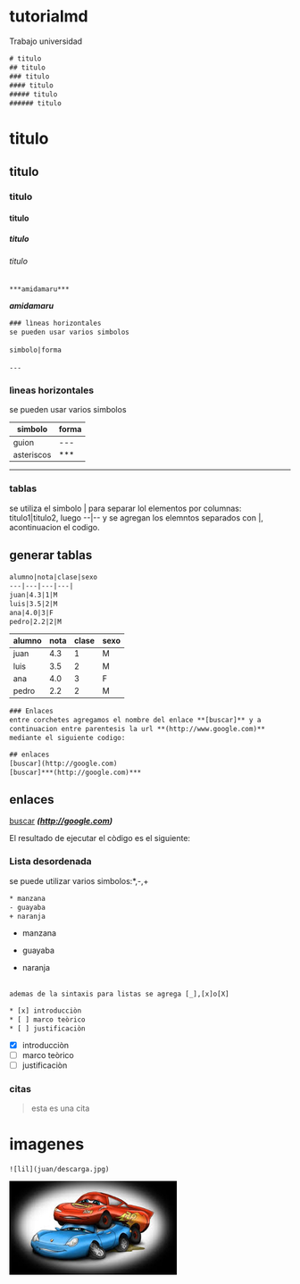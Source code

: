 # tutorialmd
Trabajo universidad

~~~
# titulo
## titulo
### titulo
#### titulo
##### titulo
###### titulo
~~~
# titulo
## titulo
### titulo
#### titulo
##### titulo
###### titulo
~~~
***amidamaru***
~~~
***amidamaru***
~~~
### lìneas horizontales
se pueden usar varios simbolos

simbolo|forma

---
~~~
### lìneas horizontales
se pueden usar varios simbolos

simbolo|forma
--|--
guion|---
asteriscos|***

---


### tablas
se utiliza el simbolo | para separar lol elementos por columnas: titulo1|titulo2, luego --|-- y se agregan los elemntos separados
con |, acontinuacion el codigo.
## generar tablas
~~~
alumno|nota|clase|sexo
---|---|---|---|
juan|4.3|1|M
luis|3.5|2|M
ana|4.0|3|F
pedro|2.2|2|M

~~~
alumno|nota|clase|sexo
---|---|---|---|
juan|4.3|1|M
luis|3.5|2|M
ana|4.0|3|F
pedro|2.2|2|M
~~~
### Enlaces
entre corchetes agregamos el nombre del enlace **[buscar]** y a continuacion entre parentesis la url **(http://www.google.com)**
mediante el siguiente codigo:
~~~
~~~
## enlaces
[buscar](http://google.com)
[buscar]***(http://google.com)***
~~~
## enlaces
[buscar](http://google.com)
***(http://google.com)***

El resultado de ejecutar el còdigo es el siguiente:

<!--listas desordenadas <u>--->
### Lista desordenada
se puede utilizar varios simbolos:*,-,+
~~~~
* manzana
- guayaba
+ naranja
~~~~
* manzana
- guayaba
+ naranja
~~~~

ademas de la sintaxis para listas se agrega [_],[x]o[X]

~~~~
~~~~
* [x] introducciòn
* [ ] marco teòrico
* [ ] justificaciòn
~~~~
* [x] introducciòn
* [ ] marco teòrico
* [ ] justificaciòn

### citas
>esta es una cita

# imagenes
~~~~
![lil](juan/descarga.jpg)
~~~~
![lil](juan/descarga.jpg)

